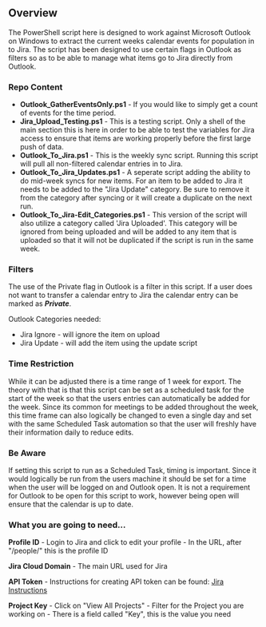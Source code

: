 ## Overview
The PowerShell script here is designed to work against Microsoft Outlook on Windows to extract the current weeks calendar events for population in to Jira.  The script has been designed to use certain flags in Outlook as filters so as to be able to manage what items go to Jira directly from Outlook. 

### Repo Content
- **Outlook_GatherEventsOnly.ps1** - If you would like to simply get a count of events for the time period.
- **Jira_Upload_Testing.ps1** - This is a testing script.  Only a shell of the main section this is here in order to be able to test the variables for Jira access to ensure that items are working properly before the first large push of data. 
- **Outlook_To_Jira.ps1** - This is the weekly sync script.  Running this script will pull all non-filtered calendar entries in to Jira.
- **Outlook_To_Jira_Updates.ps1** - A seperate script adding the ability to do mid-week syncs for new items.  For an item to be added to Jira it needs to be added to the "Jira Update" category.  Be sure to remove it from the category after syncing or it will create a duplicate on the next run. 
- **Outlook_To_Jira-Edit_Categories.ps1** - This version of the script will also utilize a category called 'Jira Uploaded'.  This category will be ignored from being uploaded and will be added to any item that is uploaded so that it will not be duplicated if the script is run in the same week.  

### Filters
The use of the Private flag in Outlook is a filter in this script.  If a user does not want to transfer a calendar entry to Jira the calendar entry can be marked as ***Private***. 

Outlook Categories needed: 
- Jira Ignore - will ignore the item on upload
- Jira Update - will add the item using the update script

### Time Restriction 
While it can be adjusted there is a time range of 1 week for export.  The theory with that is that this script can be set as a scheduled task for the start of the week so that the users entries can automatically be added for the week.  Since its common for meetings to be added throughout the week, this time frame can also logically be changed to even a single day and set with the same Scheduled Task automation so that the user will freshly have their information daily to reduce edits.  

### Be Aware
If setting this script to run as a Scheduled Task, timing is important.  Since it would logically be run from the users machine it should be set for a time when the user will be logged on and Outlook open.  It is not a requirement for Outlook to be open for this script to work, however being open will ensure that the calendar is up to date.   

### What you are going to need...
**Profile ID**
	- Login to Jira and click to edit your profile
	- In the URL, after "/people/" this is the profile ID

**Jira Cloud Domain**
	- The main URL used for Jira

**API Token**
	- Instructions for creating API token can be found: [Jira Instructions](https://support.atlassian.com/atlassian-account/docs/manage-api-tokens-for-your-atlassian-account/)

**Project Key**
	- Click on "View All Projects"
	- Filter for the Project you are working on
	- There is a field called "Key", this is the value you need
